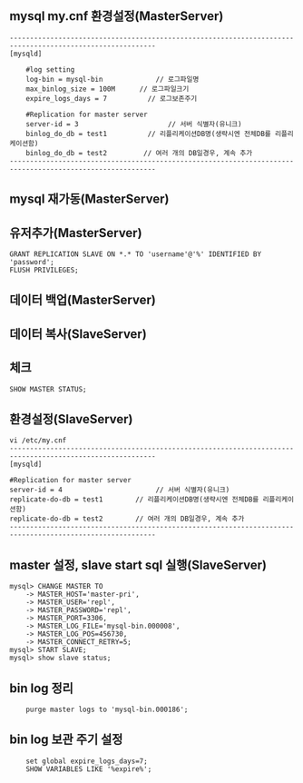 
## mysql my.cnf 환경설정(MasterServer)
    ----------------------------------------------------------------------------------------------------------    
    [mysqld]

        #log setting    
        log-bin = mysql-bin             // 로그파일명
        max_binlog_size = 100M      // 로그파일크기
        expire_logs_days = 7          // 로그보존주기

        #Replication for master server    
        server-id = 3                      // 서버 식별자(유니크)
        binlog_do_db = test1          // 리플리케이션DB명(생략시엔 전체DB를 리플리케이션함)
        binlog_do_db = test2         // 여러 개의 DB일경우, 계속 추가
    ----------------------------------------------------------------------------------------------------------

## mysql 재가동(MasterServer)

## 유저추가(MasterServer)
    GRANT REPLICATION SLAVE ON *.* TO 'username'@'%' IDENTIFIED BY 'password';
    FLUSH PRIVILEGES;

## 데이터 백업(MasterServer)

## 데이터 복사(SlaveServer)

## 체크 
    SHOW MASTER STATUS;

## 환경설정(SlaveServer)
    vi /etc/my.cnf
    ----------------------------------------------------------------------------------------------------------    
    [mysqld]

    #Replication for master server
    server-id = 4                       // 서버 식별자(유니크)
    replicate-do-db = test1        // 리플리케이션DB명(생략시엔 전체DB를 리플리케이션함)
    replicate-do-db = test2        // 여러 개의 DB일경우, 계속 추가
    ----------------------------------------------------------------------------------------------------------   

## master 설정, slave start sql 실행(SlaveServer)
    mysql> CHANGE MASTER TO
        -> MASTER_HOST='master-pri',
        -> MASTER_USER='repl',
        -> MASTER_PASSWORD='repl',
        -> MASTER_PORT=3306,
        -> MASTER_LOG_FILE='mysql-bin.000008',
        -> MASTER_LOG_POS=456730,
        -> MASTER_CONNECT_RETRY=5;
    mysql> START SLAVE;
    mysql> show slave status;

## bin log 정리
        purge master logs to 'mysql-bin.000186';

## bin log 보관 주기 설정
        set global expire_logs_days=7;
        SHOW VARIABLES LIKE '%expire%';

